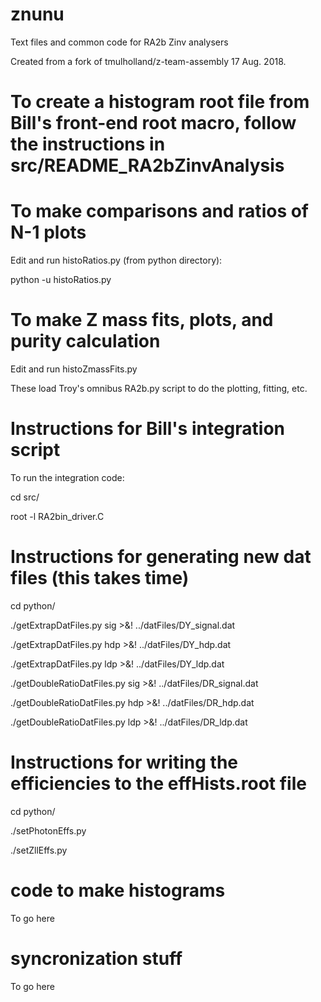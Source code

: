 # znunu
Text files and common code for RA2b Zinv analysers

Created from a fork of tmulholland/z-team-assembly 17 Aug. 2018.

# To create a histogram root file from Bill's front-end root macro, follow the instructions in src/README_RA2bZinvAnalysis

# To make comparisons and ratios of N-1 plots

Edit and run histoRatios.py (from python directory):

python -u histoRatios.py

# To make Z mass fits, plots, and purity calculation

Edit and run histoZmassFits.py

These load Troy's omnibus RA2b.py script to do the plotting, fitting, etc.

# Instructions for Bill's integration script

To run the integration code:

cd src/

root -l RA2bin_driver.C

# Instructions for generating new dat files (this takes time)

cd python/

./getExtrapDatFiles.py sig >&! ../datFiles/DY_signal.dat

./getExtrapDatFiles.py hdp >&! ../datFiles/DY_hdp.dat

./getExtrapDatFiles.py ldp >&! ../datFiles/DY_ldp.dat

./getDoubleRatioDatFiles.py sig >&! ../datFiles/DR_signal.dat

./getDoubleRatioDatFiles.py hdp >&! ../datFiles/DR_hdp.dat

./getDoubleRatioDatFiles.py ldp >&! ../datFiles/DR_ldp.dat

# Instructions for writing the efficiencies to the effHists.root file

cd python/

./setPhotonEffs.py

./setZllEffs.py


# code to make histograms

To go here

# syncronization stuff

To go here
